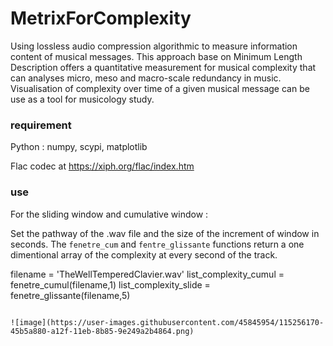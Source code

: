 # MetrixForComplexity
Using lossless audio compression algorithmic to measure information content of musical messages. This approach base on Minimum Length Description offers a quantitative measurement for musical complexity that can analyses micro, meso and macro-scale redundancy in music. Visualisation of complexity over time of a given musical message can be use as a tool for musicology study. 

### requirement 

Python : 
numpy, scypi, matplotlib 

Flac codec at https://xiph.org/flac/index.htm

### use

For the sliding window and cumulative window : 

Set the pathway of the .wav file and the size of the increment of window in seconds. The ```fenetre_cum``` and ```fentre_glissante``` functions return a one dimentional array of the complexity at every second of the track.        

filename = 'TheWellTemperedClavier.wav'
list_complexity_cumul = fenetre_cumul(filename,1)
list_complexity_slide = fenetre_glissante(filename,5)
```

![image](https://user-images.githubusercontent.com/45845954/115256170-45b5a880-a12f-11eb-8b85-9e249a2b4864.png)
